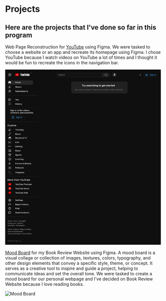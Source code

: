 # Projects

## Here are the projects that I've done so far in this program

Web Page Reconstruction for [YouTube](https://www.youtube.com/) using Figma. We were tasked to choose a website or an app and recreate its homepage using Figma. I chose YouTube because I watch videos on YouTube a lot of times and I thought it would be fun to recreate the icons in the navigation bar.

![Web Page Reconstruction](images/youtube-webpage.png)

[Mood Board](images/https://www.figma.com/design/A5ONXtg85XYFvgtlOJZfAN/Book-Review-Mood-Board?node-id=0-1&t=uFwWEs0CUDCoISkm-1) for my Book Review Website using Figma. A mood board is a visual collage or collection of images, textures, colors, typography, and other design elements that convey a specific style, theme, or concept. It serves as a creative tool to inspire and guide a project, helping to communicate ideas and set the overall tone. We were tasked to create a mood board for our personal webpage and I've decided on Book Review Website because I love reading books.

![Mood Board](book-review-website-moodboard.png)
